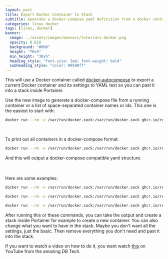 ```yaml
---
layout: post
title: Export Docker Container to Stack
subtitle: Generate a docker-compose yaml definition from a docker container.
categories: linux docker
tags: [linux, docker]
banner:
  image: ../assets/images/banners/tutorials-docker.png
  opacity: 0.618
  background: "#000"
  height: "70vh"
  min_height: "38vh"
  heading_style: "font-size: 3em; font-weight: bold"
  subheading_style: "color: #9580ff"
---
```


This will use a Docker container called [docker-autocompose](https://github.com/Red5d/docker-autocompose) to export a current Docker container and its settings to YAML text so you can past it into a stack inside Portainer.

Use the new image to generate a docker-compose file from a running container or a list of space-separated container names or ids. This one is the easiest to start with:
```bash
docker run --rm -v /var/run/docker.sock:/var/run/docker.sock ghcr.io/red5d/docker-autocompose <container-name-or-id> <additional-names-or-ids>...
```
<br />

To print out all containers in a docker-compose format:
```bash
docker run --rm -v /var/run/docker.sock:/var/run/docker.sock ghcr.io/red5d/docker-autocompose $(docker ps -aq)
```

And this will output a docker-compose compatible yaml structure.
<br />
<br />
<br />

Here are some examples:

```bash
docker run --rm -v /var/run/docker.sock:/var/run/docker.sock ghcr.io/red5d/docker-autocompose mariadb
```

```bash
docker run --rm -v /var/run/docker.sock:/var/run/docker.sock ghcr.io/red5d/docker-autocompose nextcloud
```

```bash
docker run --rm -v /var/run/docker.sock:/var/run/docker.sock ghcr.io/red5d/docker-autocompose handbrake
```

After running this or these commands, you can take the output and create a stack inside Portainer for example to create a new container. You can also change what you want to have in the stack. Maybe you don't want all the settings, just the basic. Then remove everything you don't need and past it into the stack.

If you want to watch a video on how to do it, you want watch [this](https://www.youtube.com/watch?v=-ttZjGBkLL8) on YouTube from the amazing DB Tech.
